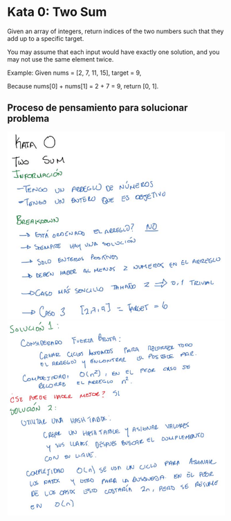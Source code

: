 # Kata 0: Two Sum

Given an array of integers, return indices of the two numbers such that they add up to a specific target.

You may assume that each input would have exactly one solution, and you may not use the same element twice.

Example:
Given nums = [2, 7, 11, 15], target = 9,

Because nums[0] + nums[1] = 2 + 7 = 9,
return [0, 1].

## Proceso de pensamiento para solucionar problema
![alt text](https://github.com/MikeSagnelli/PrograAvanzada2018/blob/master/katas/kata0/kata0_1.JPG)
![alt text](https://github.com/MikeSagnelli/PrograAvanzada2018/blob/master/katas/kata0/kata0_2.JPG)